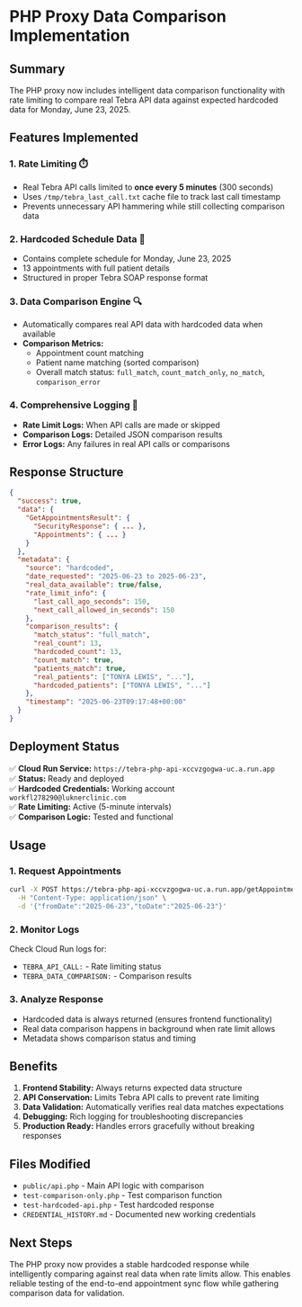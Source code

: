 # PHP Proxy Data Comparison Implementation

## Summary

The PHP proxy now includes intelligent data comparison functionality with rate limiting to compare real Tebra API data against expected hardcoded data for Monday, June 23, 2025.

## Features Implemented

### 1. **Rate Limiting** ⏱️
- Real Tebra API calls limited to **once every 5 minutes** (300 seconds)
- Uses `/tmp/tebra_last_call.txt` cache file to track last call timestamp
- Prevents unnecessary API hammering while still collecting comparison data

### 2. **Hardcoded Schedule Data** 📅
- Contains complete schedule for Monday, June 23, 2025
- 13 appointments with full patient details
- Structured in proper Tebra SOAP response format

### 3. **Data Comparison Engine** 🔍
- Automatically compares real API data with hardcoded data when available
- **Comparison Metrics:**
  - Appointment count matching
  - Patient name matching (sorted comparison)
  - Overall match status: `full_match`, `count_match_only`, `no_match`, `comparison_error`

### 4. **Comprehensive Logging** 📝
- **Rate Limit Logs:** When API calls are made or skipped
- **Comparison Logs:** Detailed JSON comparison results
- **Error Logs:** Any failures in real API calls or comparisons

## Response Structure

```json
{
  "success": true,
  "data": {
    "GetAppointmentsResult": {
      "SecurityResponse": { ... },
      "Appointments": { ... }
    }
  },
  "metadata": {
    "source": "hardcoded",
    "date_requested": "2025-06-23 to 2025-06-23",
    "real_data_available": true/false,
    "rate_limit_info": {
      "last_call_ago_seconds": 150,
      "next_call_allowed_in_seconds": 150
    },
    "comparison_results": {
      "match_status": "full_match",
      "real_count": 13,
      "hardcoded_count": 13,
      "count_match": true,
      "patients_match": true,
      "real_patients": ["TONYA LEWIS", "..."],
      "hardcoded_patients": ["TONYA LEWIS", "..."]
    },
    "timestamp": "2025-06-23T09:17:48+00:00"
  }
}
```

## Deployment Status

✅ **Cloud Run Service:** `https://tebra-php-api-xccvzgogwa-uc.a.run.app`  
✅ **Status:** Ready and deployed  
✅ **Hardcoded Credentials:** Working account `workfl278290@luknerclinic.com`  
✅ **Rate Limiting:** Active (5-minute intervals)  
✅ **Comparison Logic:** Tested and functional  

## Usage

### 1. Request Appointments
```bash
curl -X POST https://tebra-php-api-xccvzgogwa-uc.a.run.app/getAppointments \
  -H "Content-Type: application/json" \
  -d '{"fromDate":"2025-06-23","toDate":"2025-06-23"}'
```

### 2. Monitor Logs
Check Cloud Run logs for:
- `TEBRA_API_CALL:` - Rate limiting status
- `TEBRA_DATA_COMPARISON:` - Comparison results

### 3. Analyze Response
- Hardcoded data is always returned (ensures frontend functionality)
- Real data comparison happens in background when rate limit allows
- Metadata shows comparison status and timing

## Benefits

1. **Frontend Stability:** Always returns expected data structure
2. **API Conservation:** Limits Tebra API calls to prevent rate limiting
3. **Data Validation:** Automatically verifies real data matches expectations
4. **Debugging:** Rich logging for troubleshooting discrepancies
5. **Production Ready:** Handles errors gracefully without breaking responses

## Files Modified

- `public/api.php` - Main API logic with comparison
- `test-comparison-only.php` - Test comparison function
- `test-hardcoded-api.php` - Test hardcoded response
- `CREDENTIAL_HISTORY.md` - Documented new working credentials

## Next Steps

The PHP proxy now provides a stable hardcoded response while intelligently comparing against real data when rate limits allow. This enables reliable testing of the end-to-end appointment sync flow while gathering comparison data for validation.